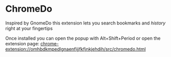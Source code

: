 ChromeDo
========

Inspired by GnomeDo this extension lets you search bookmarks and _history_ right at your fingertips

Once installed you can open the popup with Alt+Shift+Period or open 
the extension page: [chrome-extension://omhbdkmpedlgnaenfijjfkfjnkjehdih/src/chromedo.html](chrome-extension://omhbdkmpedlgnaenfijjfkfjnkjehdih/src/chromedo.html)
